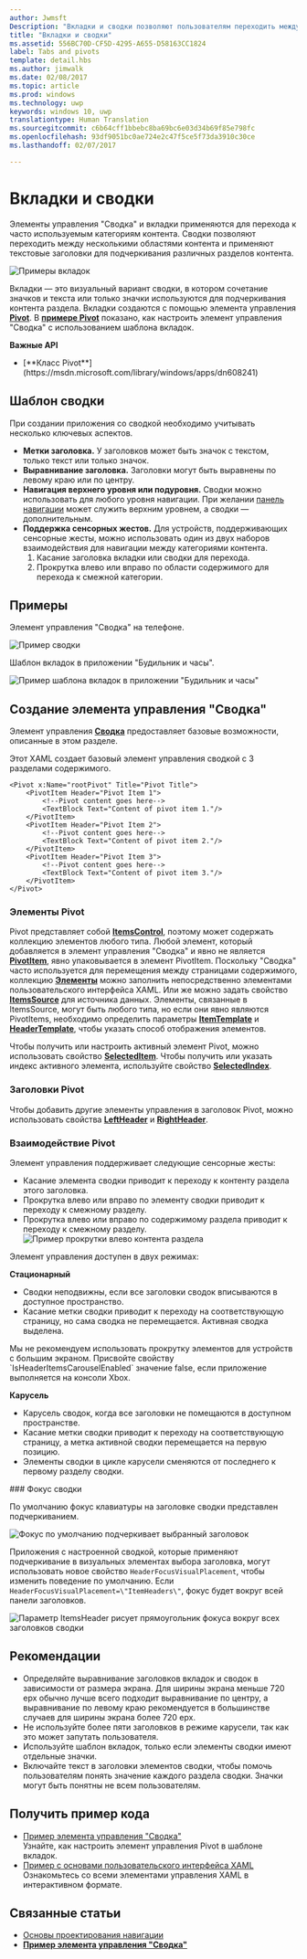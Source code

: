 ```yaml
---
author: Jwmsft
Description: "Вкладки и сводки позволяют пользователям переходить между часто используемым контентом."
title: "Вкладки и сводки"
ms.assetid: 556BC70D-CF5D-4295-A655-D58163CC1824
label: Tabs and pivots
template: detail.hbs
ms.author: jimwalk
ms.date: 02/08/2017
ms.topic: article
ms.prod: windows
ms.technology: uwp
keywords: windows 10, uwp
translationtype: Human Translation
ms.sourcegitcommit: c6b64cff1bbebc8ba69bc6e03d34b69f85e798fc
ms.openlocfilehash: 93df9051bc0ae724e2c47f5ce5f73da3910c30ce
ms.lasthandoff: 02/07/2017

---
```

# <a name="pivot-and-tabs"></a>Вкладки и сводки

<link rel="stylesheet" href="https://az835927.vo.msecnd.net/sites/uwp/Resources/css/custom.css"> 

Элементы управления "Сводка" и вкладки применяются для перехода к часто используемым категориям контента. Сводки позволяют переходить между несколькими областями контента и применяют текстовые заголовки для подчеркивания различных разделов контента.

![Примеры вкладок](images/pivot_Hero_main.png)

Вкладки — это визуальный вариант сводки, в котором сочетание значков и текста или только значки используются для подчеркивания контента раздела. Вкладки создаются с помощью элемента управления [**Pivot**](https://msdn.microsoft.com/library/windows/apps/xaml/windows.ui.xaml.controls.pivot.aspx). В [**примере Pivot**](http://go.microsoft.com/fwlink/p/?LinkId=619903) показано, как настроить элемент управления "Сводка" с использованием шаблона вкладок.

<div class="important-apis" >
<b>Важные API</b><br/>
<ul>
<li>[**Класс Pivot**](https://msdn.microsoft.com/library/windows/apps/dn608241)</li>
</ul>
</div>


## <a name="the-pivot-pattern"></a>Шаблон сводки

При создании приложения со сводкой необходимо учитывать несколько ключевых аспектов.

- **Метки заголовка.**  У заголовков может быть значок с текстом, только текст или только значок.
- **Выравнивание заголовка.**  Заголовки могут быть выравнены по левому краю или по центру.
- **Навигация верхнего уровня или подуровня.**  Сводки можно использовать для любого уровня навигации. При желании [панель навигации](nav-pane.md) может служить верхним уровнем, а сводки — дополнительным.
- **Поддержка сенсорных жестов.**  Для устройств, поддерживающих сенсорные жесты, можно использовать один из двух наборов взаимодействия для навигации между категориями контента.
    1. Касание заголовка вкладки или сводки для перехода.
    2. Прокрутка влево или вправо по области содержимого для перехода к смежной категории.

## <a name="examples"></a>Примеры

Элемент управления "Сводка" на телефоне.

![Пример сводки](images/pivot_example.png)

Шаблон вкладок в приложении "Будильник и часы".

![Пример шаблона вкладок в приложении "Будильник и часы"](images/tabs_alarms-and-clock.png)

## <a name="create-a-pivot-control"></a>Создание элемента управления "Cводка"

Элемент управления [**Сводка**](https://msdn.microsoft.com/library/windows/apps/xaml/windows.ui.xaml.controls.pivot.aspx) предоставляет базовые возможности, описанные в этом разделе.

Этот XAML создает базовый элемент управления сводкой с 3 разделами содержимого.

```xaml
<Pivot x:Name="rootPivot" Title="Pivot Title">
    <PivotItem Header="Pivot Item 1">
        <!--Pivot content goes here-->
        <TextBlock Text="Content of pivot item 1."/>
    </PivotItem>
    <PivotItem Header="Pivot Item 2">
        <!--Pivot content goes here-->
        <TextBlock Text="Content of pivot item 2."/>
    </PivotItem>
    <PivotItem Header="Pivot Item 3">
        <!--Pivot content goes here-->
        <TextBlock Text="Content of pivot item 3."/>
    </PivotItem>
</Pivot>
```

### <a name="pivot-items"></a>Элементы Pivot

Pivot представляет собой [**ItemsControl**](https://msdn.microsoft.com/library/windows/apps/xaml/windows.ui.xaml.controls.itemscontrol.aspx), поэтому может содержать коллекцию элементов любого типа. Любой элемент, который добавляется в элемент управления "Сводка" и явно не является [**PivotItem**](https://msdn.microsoft.com/library/windows/apps/xaml/windows.ui.xaml.controls.pivotitem.aspx), явно упаковывается в элемент PivotItem. Поскольку "Сводка" часто используется для перемещения между страницами содержимого, коллекцию [**Элементы**](https://msdn.microsoft.com/library/windows/apps/xaml/windows.ui.xaml.controls.itemscontrol.items.aspx) можно заполнить непосредственно элементами пользовательского интерфейса XAML. Или же можно задать свойство [**ItemsSource**](https://msdn.microsoft.com/library/windows/apps/xaml/windows.ui.xaml.controls.itemscontrol.itemssource.aspx) для источника данных. Элементы, связанные в ItemsSource, могут быть любого типа, но если они явно являются PivotItems, необходимо определить параметры [**ItemTemplate**](https://msdn.microsoft.com/library/windows/apps/xaml/windows.ui.xaml.controls.itemscontrol.itemtemplate.aspx) и [**HeaderTemplate**](https://msdn.microsoft.com/library/windows/apps/xaml/windows.ui.xaml.controls.pivot.headertemplate.aspx), чтобы указать способ отображения элементов.

Чтобы получить или настроить активный элемент Pivot, можно использовать свойство [**SelectedItem**](https://msdn.microsoft.com/library/windows/apps/xaml/windows.ui.xaml.controls.pivot.selecteditem.aspx). Чтобы получить или указать индекс активного элемента, используйте свойство [**SelectedIndex**](https://msdn.microsoft.com/library/windows/apps/xaml/windows.ui.xaml.controls.pivot.selectedindex.aspx).

### <a name="pivot-headers"></a>Заголовки Pivot

Чтобы добавить другие элементы управления в заголовок Pivot, можно использовать свойства [**LeftHeader**](https://msdn.microsoft.com/library/windows/apps/xaml/windows.ui.xaml.controls.pivot.leftheader.aspx) и [**RightHeader**](https://msdn.microsoft.com/library/windows/apps/xaml/windows.ui.xaml.controls.pivot.rightheader.aspx).

### <a name="pivot-interaction"></a>Взаимодействие Pivot

Элемент управления поддерживает следующие сенсорные жесты:

-   Касание элемента сводки приводит к переходу к контенту раздела этого заголовка.
-   Прокрутка влево или вправо по элементу сводки приводит к переходу к смежному разделу.
-   Прокрутка влево или вправо по содержимому раздела приводит к переходу к смежному разделу.
![Пример прокрутки влево контента раздела](images/pivot_w_hand.png)

Элемент управления доступен в двух режимах:

**Стационарный**

-   Сводки неподвижны, если все заголовки сводок вписываются в доступное пространство.
-   Касание метки сводки приводит к переходу на соответствующую страницу, но сама сводка не перемещается. Активная сводка выделена.

<div class="microsoft-internal-note">
Мы не рекомендуем использовать прокрутку элементов для устройств с большим экраном. Присвойте свойству `IsHeaderItemsCarouselEnabled` значение false, если приложение выполняется на консоли Xbox.
</div>

**Карусель**

-   Карусель сводок, когда все заголовки не помещаются в доступном пространстве.
-   Касание метки сводки приводит к переходу на соответствующую страницу, а метка активной сводки перемещается на первую позицию.
-   Элементы сводки в цикле карусели сменяются от последнего к первому разделу сводки.

<div class="microsoft-internal-note">
### Фокус сводки

По умолчанию фокус клавиатуры на заголовке сводки представлен подчеркиванием.

![Фокус по умолчанию подчеркивает выбранный заголовок](images/pivot_focus_selectedHeader.png)

Приложения с настроенной сводкой, которые применяют подчеркивание в визуальных элементах выбора заголовка, могут использовать новое свойство `HeaderFocusVisualPlacement`, чтобы изменить поведение по умолчанию. Если `HeaderFocusVisualPlacement=\"ItemHeaders\"`, фокус будет вокруг всей панели заголовков.

![Параметр ItemsHeader рисует прямоугольник фокуса вокруг всех заголовков сводки](images/pivot_focus_headers.png)
</div>

## <a name="recommendations"></a>Рекомендации

-   Определяйте выравнивание заголовков вкладок и сводок в зависимости от размера экрана. Для ширины экрана меньше 720 epx обычно лучше всего подходит выравнивание по центру, а выравнивание по левому краю рекомендуется в большинстве случаев для ширины экрана более 720 epx.
-   Не используйте более пяти заголовков в режиме карусели, так как это может запутать пользователя.
-   Используйте шаблон вкладок, только если элементы сводки имеют отдельные значки.
-   Включайте текст в заголовки элементов сводки, чтобы помочь пользователям понять значение каждого раздела сводки. Значки могут быть понятны не всем пользователям.

## <a name="get-the-sample-code"></a>Получить пример кода
- [Пример элемента управления "Сводка"](http://go.microsoft.com/fwlink/p/?LinkId=619903)<br/>
    Узнайте, как настроить элемент управления Pivot в шаблоне вкладок.
- [Пример с основами пользовательского интерфейса XAML](https://github.com/Microsoft/Windows-universal-samples/blob/master/Samples/XamlUIBasics)<br/>
    Ознакомьтесь со всеми элементами управления XAML в интерактивном формате.

## <a name="related-topics"></a>Связанные статьи
- [Основы проектирования навигации](../layout/navigation-basics.md)
- [**Пример элемента управления "Сводка"**](http://go.microsoft.com/fwlink/p/?LinkId=619903)

